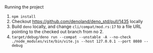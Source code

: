 Running the project

1. `npm install`
2. Checkout https://github.com/denoland/deno_std/pull/1435 locally
3. Build `deno` locally, and change `cli/compat/mod.rs:17` to a file URL pointing to the checked out branch from no 2.
4. `target/debug/deno run --compat --unstable -A --no-check ./node_modules/vite/bin/vite.js --host 127.0.0.1 --port 8080 --debug`